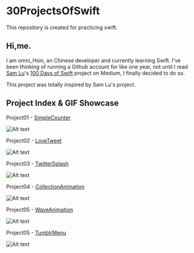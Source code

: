# 30ProjectsOfSwift
This repository is created for practicing swift.

## Hi,me.

I am omni_Hsin, an Chinese developer and currently learning Swift. I've been thinking of running a Github account for like one year, not until I read [Sam Lu](https://twitter.com/samvlu)'s [100 Days of Swift](http://samvlu.com/index.html) project on Medium, I finally decided to do so.

This project was totally inspired by Sam Lu's project.

## Project Index & GIF Showcase

Project01 - [SimpleCounter](https://github.com/iAronTalk/30ProjectsOfSwift/tree/master/SimpleCounter)

![Alt text](https://github.com/iAronTalk/30ProjectsOfSwift/blob/master/SimpleCounter/SimpleCounter.gif?raw=true)

Project02 - [LoveTweet](https://github.com/iAronTalk/30ProjectsOfSwift/tree/master/LoveTweet)

![Alt text](https://github.com/iAronTalk/30ProjectsOfSwift/blob/master/LoveTweet/LoveTweet.gif?raw=true)

Project03 - [TwitterSplash](https://github.com/iAronTalk/30ProjectsOfSwift/tree/master/TwitterSplash)

![Alt text](https://github.com/iAronTalk/30ProjectsOfSwift/blob/master/TwitterSplash/TwitterSplash.gif?raw=true)


Project04 - [CollectionAnimation](https://github.com/iAronTalk/30ProjectsOfSwift/tree/master/CollectionAnimation)

![Alt text](https://github.com/iAronTalk/30ProjectsOfSwift/blob/master/CollectionAnimation/CollectionAnimation.gif?raw=true)

Project05 - [WaveAnimation](https://github.com/iAronTalk/30ProjectsOfSwift/tree/master/WaveAnimation)

![Alt text](https://github.com/iAronTalk/30ProjectsOfSwift/blob/master/WaveAnimation/WaveAnimation.gif?raw=true)

Project05 - [TumblrMenu](https://github.com/iAronTalk/30ProjectsOfSwift/tree/master/TumblrMenu)

![Alt text](https://github.com/iAronTalk/30ProjectsOfSwift/blob/master/TumblrMenu/TumblrMenu.gif?raw=true)

